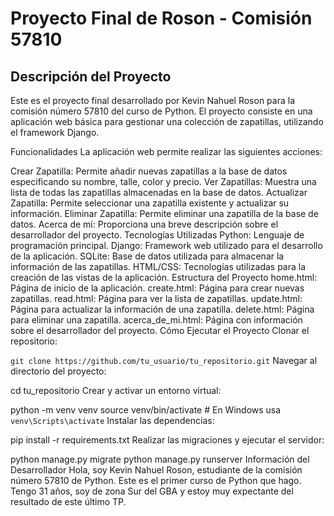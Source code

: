 # Proyecto Final de Roson - Comisión 57810
## Descripción del Proyecto
Este es el proyecto final desarrollado por Kevin Nahuel Roson para la comisión número 57810 del curso de Python. El proyecto consiste en una aplicación web básica para gestionar una colección de zapatillas, utilizando el framework Django.

Funcionalidades
La aplicación web permite realizar las siguientes acciones:

Crear Zapatilla: Permite añadir nuevas zapatillas a la base de datos especificando su nombre, talle, color y precio.
Ver Zapatillas: Muestra una lista de todas las zapatillas almacenadas en la base de datos.
Actualizar Zapatilla: Permite seleccionar una zapatilla existente y actualizar su información.
Eliminar Zapatilla: Permite eliminar una zapatilla de la base de datos.
Acerca de mí: Proporciona una breve descripción sobre el desarrollador del proyecto.
Tecnologías Utilizadas
Python: Lenguaje de programación principal.
Django: Framework web utilizado para el desarrollo de la aplicación.
SQLite: Base de datos utilizada para almacenar la información de las zapatillas.
HTML/CSS: Tecnologías utilizadas para la creación de las vistas de la aplicación.
Estructura del Proyecto
home.html: Página de inicio de la aplicación.
create.html: Página para crear nuevas zapatillas.
read.html: Página para ver la lista de zapatillas.
update.html: Página para actualizar la información de una zapatilla.
delete.html: Página para eliminar una zapatilla.
acerca_de_mi.html: Página con información sobre el desarrollador del proyecto.
Cómo Ejecutar el Proyecto
Clonar el repositorio:


`git clone https://github.com/tu_usuario/tu_repositorio.git`
Navegar al directorio del proyecto:


cd tu_repositorio
Crear y activar un entorno virtual:


python -m venv venv
source venv/bin/activate  # En Windows usa `venv\Scripts\activate`
Instalar las dependencias:


pip install -r requirements.txt
Realizar las migraciones y ejecutar el servidor:


python manage.py migrate
python manage.py runserver
Información del Desarrollador
Hola, soy Kevin Nahuel Roson, estudiante de la comisión número 57810 de Python. Este es el primer curso de Python que hago. Tengo 31 años, soy de zona Sur del GBA y estoy muy expectante del resultado de este último TP.